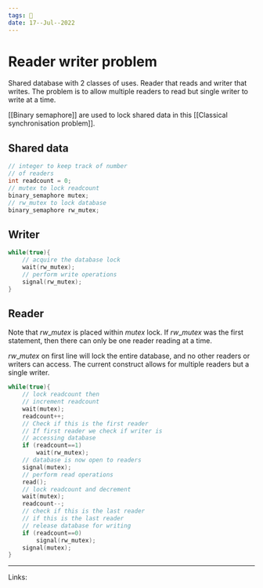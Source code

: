 ```yaml
---
tags: 🌱
date: 17--Jul--2022
---
```


# Reader writer problem

Shared database with 2 classes of uses. Reader that reads and writer that writes. The problem is to allow multiple readers to read but single writer to write at a time.

[[Binary semaphore]] are used to lock shared data in this [[Classical synchronisation problem]].

## Shared data

```C
// integer to keep track of number
// of readers
int readcount = 0;
// mutex to lock readcount
binary_semaphore mutex;
// rw_mutex to lock database
binary_semaphore rw_mutex;
```

## Writer

```C
while(true){
    // acquire the database lock
    wait(rw_mutex);
    // perform write operations
    signal(rw_mutex);
}
```

## Reader

Note that $rw\_mutex$ is placed within $mutex$ lock. If $rw\_mutex$ was the first statement, then there can only be one reader reading at a time.

$rw\_mutex$ on first line will lock the entire database, and no other readers or writers can access. The current construct allows for multiple readers but a single writer.

```C
while(true){
    // lock readcount then
    // increment readcount
    wait(mutex);
    readcount++;
    // Check if this is the first reader
    // If first reader we check if writer is
    // accessing database
    if (readcount==1)
        wait(rw_mutex);
    // database is now open to readers
    signal(mutex);
    // perform read operations
    read();
    // lock readcount and decrement
    wait(mutex);
    readcount--;
    // check if this is the last reader
    // if this is the last reader
    // release database for writing
    if (readcount==0)
        signal(rw_mutex);
    signal(mutex);
}
```

---
Links: 
